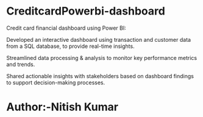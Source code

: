 # CreditcardPowerbi-dashboard

Credit card financial dashboard using Power BI:

Developed an interactive dashboard using transaction and customer data from a SQL database, to provide real-time insights.

Streamlined data processing & analysis to monitor key performance metrics and trends.

Shared actionable insights with stakeholders based on dashboard findings to support decision-making processes.
<h1>Author:-Nitish Kumar</h1>
